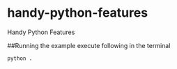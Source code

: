 # handy-python-features
Handy Python Features

##Running the example
execute following in the terminal

`python .`
